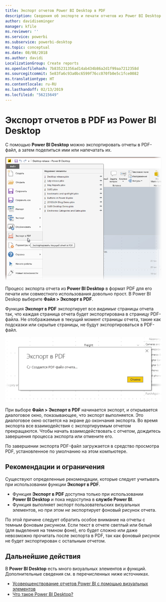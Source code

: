 ```yaml
---
title: Экспорт отчетов Power BI Desktop в PDF
description: Сведения об экспорте и печати отчетов из Power BI Desktop в формате PDF
author: davidiseminger
manager: kfile
ms.reviewer: ''
ms.service: powerbi
ms.subservice: powerbi-desktop
ms.topic: conceptual
ms.date: 08/08/2018
ms.author: davidi
LocalizationGroup: Create reports
ms.openlocfilehash: 7b835231356ad14ab434b86a2d1f99aa7212358d
ms.sourcegitcommit: 5e83fa6c93a0bc6599f76cc070fb0e5c1fce0082
ms.translationtype: HT
ms.contentlocale: ru-RU
ms.lasthandoff: 02/13/2019
ms.locfileid: "56215649"
---
```

# <a name="export-reports-to-pdf-from-power-bi-desktop"></a>Экспорт отчетов в PDF из Power BI Desktop
С помощью **Power BI Desktop** можно экспортировать отчеты в PDF-файл, а затем поделиться ими или напечатать их.

![Экспорт в PDF](media/desktop-export-to-pdf/export-to-pdf_01.png)

Процесс экспорта отчета из **Power BI Desktop** в формат PDF для его печати или совместного использования довольно прост. В Power BI Deskop выберите **Файл > Экспорт в PDF**.

Функция **Экспорт в PDF** экспортирует все *видимые* страницы отчета так, что каждая страница отчета будет экспортирована в страницу PDF-файла. Не отображаемые в текущий момент страницы отчета, такие как подсказки или скрытые страницы, не будут экспортироваться в PDF-файл. 

![Процедура экспорта в PDF](media/desktop-export-to-pdf/export-to-pdf_02.png)

При выборе **Файл > Экспорт в PDF** начинается экспорт, и открывается диалоговое окно, показывающее, что экспорт выполняется. Это диалоговое окно остается на экране до окончания экспорта. Во время экспорта все взаимодействия с экспортируемым отчетом прекращаются. Чтобы начать взаимодействовать с отчетом, дождитесь завершения процесса экспорта или отмените его. 

По завершении экспорта PDF-файл загружается в средство просмотра PDF, установленное по умолчанию на этом компьютере. 

## <a name="considerations-and-limitations"></a>Рекомендации и ограничения
Существуют определенные рекомендации, которые следует учитывать при использовании функции **Экспорт в PDF**.

* Функция **Экспорт в PDF** доступна только при использовании **Power BI Desktop** и пока недоступна в **службе Power BI**.
* Функция выполняет экспорт пользовательских визуальных элементов, но при этом *не* экспортирует фоновый рисунок отчета.

По этой причине следует обратить особое внимание на отчеты с темным фоновым рисунком. Если текст в отчете светлый или белый (для выделения на темном фоне), его будет сложно или даже невозможно прочитать после экспорта в PDF, так как фоновый рисунок не будет экспортирован с остальным отчетом. 



## <a name="next-steps"></a>Дальнейшие действия
В **Power BI Desktop** есть много визуальных элементов и функций. Дополнительные сведения см. в перечисленных ниже источниках.

* [Усовершенствование отчетов Power BI с помощью визуальных элементов](desktop-visual-elements-for-reports.md)
* [Что такое Power BI Desktop?](desktop-what-is-desktop.md)


